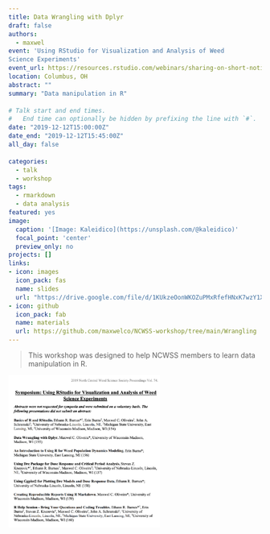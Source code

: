 ```yaml
---
title: Data Wrangling with Dplyr
draft: false
authors: 
  - maxwel
event: 'Using RStudio for Visualization and Analysis of Weed
Science Experiments'
event_url: https://resources.rstudio.com/webinars/sharing-on-short-notice-how-to-get-your-materials-online-with-r-markdown
location: Columbus, OH
abstract: ""
summary: "Data manipulation in R"

# Talk start and end times.
#   End time can optionally be hidden by prefixing the line with `#`.
date: "2019-12-12T15:00:00Z"
date_end: "2019-12-12T15:45:00Z"
all_day: false

categories:
  - talk
  - workshop
tags:
  - rmarkdown
  - data analysis
featured: yes
image:
  caption: '[Image: Kaleidico](https://unsplash.com/@kaleidico)'
  focal_point: 'center'
  preview_only: no
projects: []
links:
- icon: images
  icon_pack: fas
  name: slides
  url: "https://drive.google.com/file/d/1KUkzeOonWKOZuPMxRfefHNxK7wzY1Xdx/view?usp=sharing"
- icon: github
  icon_pack: fab
  name: materials
  url: https://github.com/maxwelco/NCWSS-workshop/tree/main/Wrangling
---
```


> This workshop was designed to help NCWSS members to learn data manipulation in R.


<img src="flyer.png" class="center-block" alt="CZI huddle" style="width:60%;">